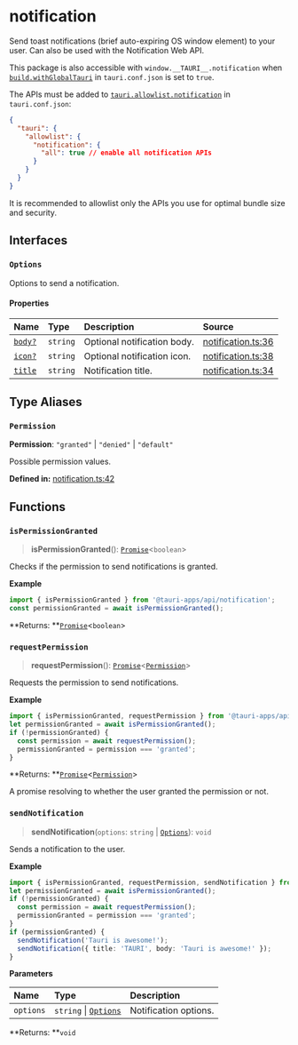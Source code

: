 # notification

Send toast notifications (brief auto-expiring OS window element) to your user.
Can also be used with the Notification Web API.

This package is also accessible with `window.__TAURI__.notification` when [`build.withGlobalTauri`](https://tauri.app/v1/api/config/#buildconfig.withglobaltauri) in `tauri.conf.json` is set to `true`.

The APIs must be added to [`tauri.allowlist.notification`](https://tauri.app/v1/api/config/#allowlistconfig.notification) in `tauri.conf.json`:
```json
{
  "tauri": {
    "allowlist": {
      "notification": {
        "all": true // enable all notification APIs
      }
    }
  }
}
```
It is recommended to allowlist only the APIs you use for optimal bundle size and security.

## Interfaces

### `Options`

Options to send a notification.

#### Properties

| Name | Type | Description | Source |
| :------ | :------ | :------ | :------ |
| <div class="anchor-with-padding" id="notification.Options.body"><a href="#notification.Options.body">`body?`</a></div> | `string` | Optional notification body. | [notification.ts:36](https://github.com/tauri-apps/tauri/blob/679abc6a/tooling/api/src/notification.ts#L36) |
| <div class="anchor-with-padding" id="notification.Options.icon"><a href="#notification.Options.icon">`icon?`</a></div> | `string` | Optional notification icon. | [notification.ts:38](https://github.com/tauri-apps/tauri/blob/679abc6a/tooling/api/src/notification.ts#L38) |
| <div class="anchor-with-padding" id="notification.Options.title"><a href="#notification.Options.title">`title`</a></div> | `string` | Notification title. | [notification.ts:34](https://github.com/tauri-apps/tauri/blob/679abc6a/tooling/api/src/notification.ts#L34) |

## Type Aliases

### `Permission`

 **Permission**: `"granted"` \| `"denied"` \| `"default"`

Possible permission values.

**Defined in:** [notification.ts:42](https://github.com/tauri-apps/tauri/blob/679abc6a/tooling/api/src/notification.ts#L42)

## Functions

### `isPermissionGranted`

> **isPermissionGranted**(): [`Promise`]( https://developer.mozilla.org/en-US/docs/Web/JavaScript/Reference/Global_Objects/Promise )<`boolean`\>

Checks if the permission to send notifications is granted.

**Example**

```typescript
import { isPermissionGranted } from '@tauri-apps/api/notification';
const permissionGranted = await isPermissionGranted();
```

**Returns: **[`Promise`]( https://developer.mozilla.org/en-US/docs/Web/JavaScript/Reference/Global_Objects/Promise )<`boolean`\>

### `requestPermission`

> **requestPermission**(): [`Promise`]( https://developer.mozilla.org/en-US/docs/Web/JavaScript/Reference/Global_Objects/Promise )<[`Permission`](notification.md#permission)\>

Requests the permission to send notifications.

**Example**

```typescript
import { isPermissionGranted, requestPermission } from '@tauri-apps/api/notification';
let permissionGranted = await isPermissionGranted();
if (!permissionGranted) {
  const permission = await requestPermission();
  permissionGranted = permission === 'granted';
}
```

**Returns: **[`Promise`]( https://developer.mozilla.org/en-US/docs/Web/JavaScript/Reference/Global_Objects/Promise )<[`Permission`](notification.md#permission)\>

A promise resolving to whether the user granted the permission or not.

### `sendNotification`

> **sendNotification**(`options`: `string` \| [`Options`](notification.md#options)): `void`

Sends a notification to the user.

**Example**

```typescript
import { isPermissionGranted, requestPermission, sendNotification } from '@tauri-apps/api/notification';
let permissionGranted = await isPermissionGranted();
if (!permissionGranted) {
  const permission = await requestPermission();
  permissionGranted = permission === 'granted';
}
if (permissionGranted) {
  sendNotification('Tauri is awesome!');
  sendNotification({ title: 'TAURI', body: 'Tauri is awesome!' });
}
```

**Parameters**

| Name | Type | Description |
| :------ | :------ | :------ |
| `options` | `string` \| [`Options`](notification.md#options) | Notification options. |

**Returns: **`void`
